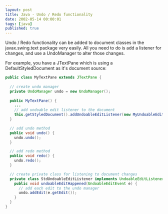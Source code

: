 ```yaml
---
layout: post
title: Java - Undo / Redo functionality
date: 2002-05-14 00:00:01
tags: [java]
published: true
---
```


Undo / Redo functionality can be added to document classes in the javax.swing.text package very easily. All you need to do is add a listener for changes, and use a UndoManager to alter those changes.

For example, you have a JTextPane which is using a DefaultStyledDocument as it's document source:

```java
public class MyTextPane extends JTextPane {
  
  // create undo manager
  private UndoManager undo = new UndoManager();
  
  public MyTextPane() {
    ...
    // add undoable edit listener to the document
    this.getStyledDocument().addUndoableEditListener(new MyUndoableEditListener());
  }

  // add undo method
  public void undo() {
    undo.undo();
  }

  // add redo method
  public void redo() {
    undo.redo();
  }

  // create private class for listening to document changes
  private class StdUndoableEditListener implements UndoableEditListener {
    public void undoableEditHappened(UndoableEditEvent e) {
      // add each edit to the undo manager
      undo.addEdit(e.getEdit());
    }
  }
}
```